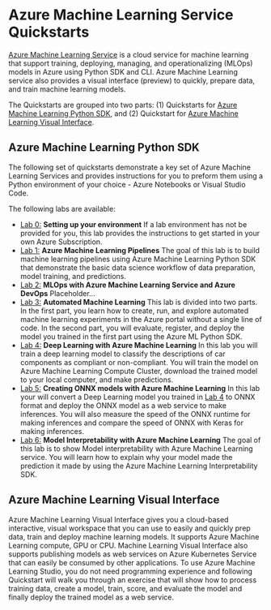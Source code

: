# Azure Machine Learning Service Quickstarts

[Azure Machine Learning Service](https://docs.microsoft.com/en-us/azure/machine-learning/service/overview-what-is-azure-ml) is a cloud service for machine learning that support training, deploying, managing, and operationalizing (MLOps) models in Azure using Python SDK and CLI. Azure Machine Learning service also provides a visual interface (preview) to quickly, prepare data, and train machine learning models.

The Quickstarts are grouped into two parts: (1) Quickstarts for [Azure Machine Learning Python SDK](https://docs.microsoft.com/en-us/python/api/overview/azure/ml/intro?view=azure-ml-py), and (2) Quickstart for [Azure Machine Learning Visual Interface](https://docs.microsoft.com/en-us/azure/machine-learning/service/ui-quickstart-run-experiment).

## Azure Machine Learning Python SDK

The following set of quickstarts demonstrate a key set of Azure Machine Learning Services and provides instructions for you to preform them using a Python environment of your choice - Azure Notebooks or Visual Studio Code.

The following labs are available:
- [Lab 0:](./lab-0/README.md) **Setting up your environment** If a lab environment has not be provided for you, this lab provides the instructions to get started in your own Azure Subscription.
- [Lab 1:](./lab-1/README.md) **Azure Machine Learning Pipelines** The goal of this lab is to build machine learning pipelines using Azure Machine Learning Python SDK that demonstrate the basic data science workflow of data preparation, model training, and predictions.
- [Lab 2:](./lab-2/README.md) **MLOps with Azure Machine Learning Service and Azure DevOps** Placeholder...
- [Lab 3:](./lab-3/README.md) **Automated Machine Learning** This lab is divided into two parts. In the first part, you learn how to create, run, and explore automated machine learning experiments in the Azure portal without a single line of code. In the second part, you will evaluate, register, and deploy the model you trained in the first part using the Azure ML Python SDK.
- [Lab 4:](./lab-4/README.md) **Deep Learning with Azure Machine Learning** In this lab you will train a deep learning model to classify the descriptions of car components as compliant or non-compliant. You will train the model on Azure Machine Learning Compute Cluster, download the trained model to your local computer, and make predictions.
- [Lab 5:](./lab-5/README.md) **Creating ONNX models with Azure Machine Learning** In this lab your will convert a Deep Learning model you trained in [Lab 4](./lab-4/README.md) to ONNX format and deploy the ONNX model as a web service to make inferences. You will also measure the speed of the ONNX runtime for making inferences and compare the speed of ONNX with Keras for making inferences.
- [Lab 6:](./lab-6/README.md) **Model Interpretability with Azure Machine Learning** The goal of this lab is to show Model interpretability with Azure Machine Learning service. You will learn how to explain why your model made the prediction it made by using the Azure Machine Learning Interpretability SDK. 


## Azure Machine Learning Visual Interface

Azure Machine Learning Visual Interface gives you a cloud-based interactive, visual workspace that you can use to easily and quickly prep data, train and deploy machine learning models. It supports Azure Machine Learning compute, GPU or CPU. Machine Learning Visual Interface also supports publishing models as web services on Azure Kubernetes Service that can easily be consumed by other applications. To use Azure Machine Learning Studio, you do not need programming experience and following Quickstart will walk you through an exercise that will show how to process training data, create a model, train, score, and evaluate the model and finally deploy the trained model as a web service.
